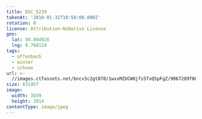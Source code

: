```yaml
---
title: DSC_5239
takenAt: '2010-01-31T10:58:08.000Z'
rotation: 0
license: Attribution-NoDerivs License
geo:
  lat: 50.094926
  lng: 8.768119
tags:
  - offenbach
  - winter
  - schnee
url: >-
  //images.ctfassets.net/bncv3c2gt878/1wxxMZUCW8jfs5TxQ5pFgZ/9067289f86d97cc0e831f101923f6f94/dsc_5239_4337627945_o
size: 831957
image:
  width: 3039
  height: 2014
contentType: image/jpeg
---
```


